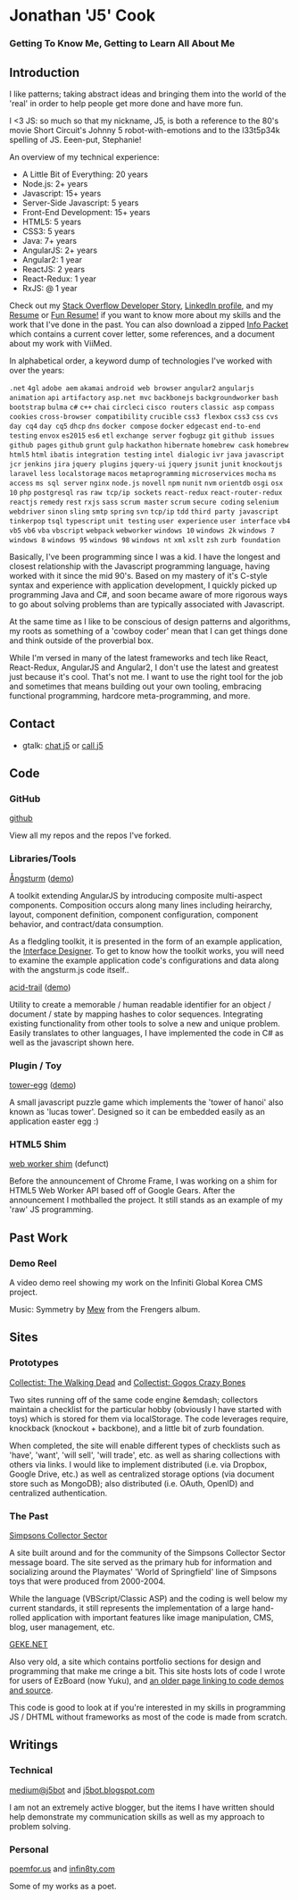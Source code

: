 ---
---

<!--
hack to allow markdown preview in atom editor
-------
-->

<style>
  #portrait { float: left; width: 80px !important; margin: 0px 10px 0px 0px; padding: 20px; background-color: white; }
</style>


Jonathan 'J5' Cook
============================

### Getting To Know Me, Getting to Learn All About Me

Introduction
------------

I like patterns; taking abstract ideas and bringing them into the world of the 'real' in order to help people get more done and have more fun.

I <3 JS: so much so that my nickname, J5, is both a reference to the 80's movie Short Circuit's Johnny 5 robot-with-emotions and to the l33t5p34k spelling of JS. Eeen-put, Stephanie!

An overview of my technical experience:

*   A Little Bit of Everything: 20 years
*   Node.js: 2+ years
*   Javascript: 15+ years
*   Server-Side Javascript: 5 years
*   Front-End Development: 15+ years
*   HTML5: 5 years
*   CSS3: 5 years
*   Java: 7+ years
*   AngularJS: 2+ years
*   Angular2: 1 year
*   ReactJS: 2 years
*   React-Redux: 1 year
*   RxJS: @ 1 year

Check out my [Stack Overflow Developer Story](https://stackoverflow.com/users/story/8152278), [LinkedIn profile](http://linkedin.com/in/j5bot), and my [Resume](https://goo.gl/j2wwzg?jonathan-j5-cook-resume) or [Fun Resume!](https://goo.gl/S7elxK?jonathan-j5-cook-conversational-resume) if you want to know more about my skills and the work that I've done in the past. You can also download a zipped [Info Packet](https://goo.gl/aDzIzj?jonathan-j5-cook-info-packet) which contains a current cover letter, some references, and a document about my work with ViiMed.

In alphabetical order, a keyword dump of technologies I've worked with over the years:

`.net` `4gl` `adobe aem` `akamai` `android web browser` `angular2` `angularjs` `animation` `api` `artifactory` `asp.net mvc` `backbonejs` `backgroundworker` `bash` `bootstrap` `bulma` `c#` `c++` `chai` `circleci` `cisco routers` `classic asp` `compass` `cookies` `cross-browser compatibility` `crucible` `css3 flexbox` `css3` `css` `cvs` `day cq4` `day cq5` `dhcp` `dns` `docker compose` `docker` `edgecast` `end-to-end testing` `envox` `es2015` `es6` `etl` `exchange server` `fogbugz` `git` `github issues` `github pages` `github` `grunt` `gulp` `hackathon` `hibernate` `homebrew cask` `homebrew` `html5` `html` `ibatis` `integration testing` `intel dialogic` `ivr` `java` `javascript` `jcr` `jenkins` `jira` `jquery plugins` `jquery-ui` `jquery` `jsunit` `junit` `knockoutjs` `laravel` `less` `localstorage` `macos` `metaprogramming` `microservices` `mocha` `ms access` `ms sql server` `nginx` `node.js` `novell` `npm` `nunit` `nvm` `orientdb` `osgi` `osx 10` `php` `postgresql` `ras` `raw tcp/ip sockets` `react-redux` `react-router-redux` `reactjs` `remedy` `rest` `rxjs` `sass` `scrum master` `scrum` `secure coding` `selenium webdriver` `sinon` `sling` `smtp` `spring` `svn` `tcp/ip` `tdd` `third party javascript` `tinkerpop` `tsql` `typescript` `unit testing` `user experience` `user interface` `vb4` `vb5` `vb6` `vba` `vbscript` `webpack` `webworker` `windows 10` `windows 2k` `windows 7` `windows 8` `windows 95` `windows 98` `windows nt` `xml` `xslt` `zsh` `zurb foundation`

Basically, I've been programming since I was a kid. I have the longest and closest relationship with the Javascript programming language, having worked with it since the mid 90's. Based on my mastery of it's C-style syntax and experience with application development, I quickly picked up programming Java and C#, and soon became aware of more rigorous ways to go about solving problems than are typically associated with Javascript.

At the same time as I like to be conscious of design patterns and algorithms, my roots as something of a 'cowboy coder' mean that I can get things done and think outside of the proverbial box.

While I'm versed in many of the latest frameworks and tech like React, React-Redux, AngularJS and Angular2, I don't use the latest and greatest just because it's cool. That's not me. I want to use the right tool for the job and sometimes that means building out your own tooling, embracing functional programming, hardcore meta-programming, and more.

Contact
-------

*   gtalk: [chat j5](gtalk:chat?jid=jonathan.j5.cook@gmail.com) or [call j5](gtalk:call?jid=jonathan.j5.cook@gmail.com)

Code
----

### GitHub

[github](http://github.com/j5bot?tab=repositories)

View all my repos and the repos I've forked.

### Libraries/Tools

[Ångsturm](http://github.com/j5bot/angsturm) ([demo](http://www.angsturm.org/demo.html))

A toolkit extending AngularJS by introducing composite multi-aspect components. Composition occurs along many lines including heirarchy, layout, component definition, component configuration, component behavior, and contract/data consumption.

As a fledgling toolkit, it is presented in the form of an example application, the [Interface Designer](http://www.angsturm.org/demo.html). To get to know how the toolkit works, you will need to examine the example application code's configurations and data along with the angsturm.js code itself..

[acid-trail](http://github.com/j5bot/acid-trail) ([demo](http://j5bot.github.io/acid-trail/demo.html))

Utility to create a memorable / human readable identifier for an object / document / state by mapping hashes to color sequences. Integrating existing functionality from other tools to solve a new and unique problem. Easily translates to other languages, I have implemented the code in C# as well as the javascript shown here.

### Plugin / Toy

[tower-egg](http://github.com/j5bot/tower-egg) ([demo](http://j5bot.github.com/tower-egg/tower.html))

A small javascript puzzle game which implements the 'tower of hanoi' also known as 'lucas tower'. Designed so it can be embedded easily as an application easter egg :)

### HTML5 Shim

[web worker shim](https://github.com/j5bot/html5-shims) (defunct)

Before the announcement of Chrome Frame, I was working on a shim for HTML5 Web Worker API based off of Google Gears. After the announcement I mothballed the project. It still stands as an example of my 'raw' JS programming.

Past Work
---------

### Demo Reel

A video demo reel showing my work on the Infiniti Global Korea CMS project.

Music: Symmetry by [Mew](http://www.mewsite.com/) from the Frengers album.

Sites
-----

### Prototypes

[Collectist: The Walking Dead](https://j5bot.github.io/thewalkingdead.collectist.org) and [Collectist: Gogos Crazy Bones](https://https://j5bot.github.io/gogos.collectist.org)

Two sites running off of the same code engine &emdash; collectors maintain a checklist for the particular hobby (obviously I have started with toys) which is stored for them via localStorage. The code leverages require, knockback (knockout + backbone), and a little bit of zurb foundation.

When completed, the site will enable different types of checklists such as 'have', 'want', 'will sell', 'will trade', etc. as well as sharing collections with others via links. I would like to implement distributed (i.e. via Dropbox, Google Drive, etc.) as well as centralized storage options (via document store such as MongoDB); also distributed (i.e. OAuth, OpenID) and centralized authentication.

### The Past

[Simpsons Collector Sector](http://simpsonscollectors.com)

A site built around and for the community of the Simpsons Collector Sector message board. The site served as the primary hub for information and socializing around the Playmates' 'World of Springfield' line of Simpsons toys that were produced from 2000-2004.

While the language (VBScript/Classic ASP) and the coding is well below my current standards, it still represents the implementation of a large hand-rolled application with important features like image manipulation, CMS, blog, user management, etc.

[GEKE.NET](http://geke.net)

Also very old, a site which contains portfolio sections for design and programming that make me cringe a bit. This site hosts lots of code I wrote for users of EzBoard (now Yuku), and [an older page linking to code demos and source](http://geke.net/portfolio/demos/index.html).

This code is good to look at if you're interested in my skills in programming JS / DHTML without frameworks as most of the code is made from scratch.

Writings
--------

### Technical

[medium@j5bot](https://medium.com/@j5bot) and [j5bot.blogspot.com](http://j5bot.blogspot.com)

I am not an extremely active blogger, but the items I have written should help demonstrate my communication skills as well as my approach to problem solving.

### Personal

[poemfor.us](http://poemfor.us) and [infin8ty.com](http://infin8ty.com)

Some of my works as a poet.

